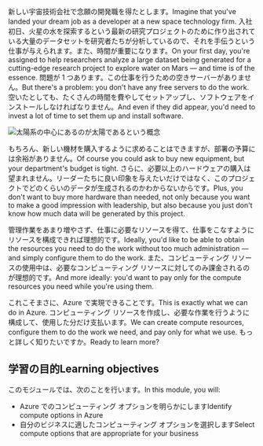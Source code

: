 <span data-ttu-id="43709-101">新しい宇宙技術会社で念願の開発職を得たとします。</span><span class="sxs-lookup"><span data-stu-id="43709-101">Imagine that you've landed your dream job as a developer at a new space technology firm.</span></span> <span data-ttu-id="43709-102">入社初日、火星の水を探索するという最新の研究プロジェクトのために作り出されている大量のデータセットを研究者たちが分析しているので、それを手伝うという仕事が与えられます。また、時間が重要になります。</span><span class="sxs-lookup"><span data-stu-id="43709-102">On your first day, you're assigned to help researchers analyze a large dataset being generated for a cutting-edge research project to explore water on Mars &mdash; and time is of the essence.</span></span> <span data-ttu-id="43709-103">問題が 1 つあります。この仕事を行うための空きサーバーがありません。</span><span class="sxs-lookup"><span data-stu-id="43709-103">But there's a problem: you don't have any free servers to do the work.</span></span> <span data-ttu-id="43709-104">空いたとしても、たくさんの時間を費やしてセットアップし、ソフトウェアをインストールしなければなりません。</span><span class="sxs-lookup"><span data-stu-id="43709-104">And even if they did appear, you'd need to invest a lot of time to set them up and install software.</span></span>

![太陽系の中心にあるのが太陽であるという概念](../media/1-heading.png)

<span data-ttu-id="43709-106">もちろん、新しい機材を購入するように求めることはできますが、部署の予算には余裕がありません。</span><span class="sxs-lookup"><span data-stu-id="43709-106">Of course you could ask to buy new equipment, but your department's budget is tight.</span></span> <span data-ttu-id="43709-107">さらに、必要以上のハードウェアの購入は望まれません。リーダーたちに良い印象を与えたいだけではなく、このプロジェクトでどのくらいのデータが生成されるのかわからないからです。</span><span class="sxs-lookup"><span data-stu-id="43709-107">Plus, you don't want to buy more hardware than needed, not only because you want to make a good impression with leadership, but also because you just don't know how much data will be generated by this project.</span></span>

<span data-ttu-id="43709-108">管理作業をあまり増やさず、仕事に必要なリソースを得て、仕事をこなすようにリソースを構成できれば理想的です。</span><span class="sxs-lookup"><span data-stu-id="43709-108">Ideally, you'd like to be able to obtain the resources you need to do the work without too much administration &mdash; and simply configure them to do the work.</span></span> <span data-ttu-id="43709-109">また、コンピューティング リソースの使用中は、必要なコンピューティング リソースに対してのみ課金されるのが理想的です。</span><span class="sxs-lookup"><span data-stu-id="43709-109">And more ideally: you'd want to pay only for the compute resources you need while you're using them.</span></span>

<span data-ttu-id="43709-110">これこそまさに、Azure で実現できることです。</span><span class="sxs-lookup"><span data-stu-id="43709-110">This is exactly what we can do in Azure.</span></span> <span data-ttu-id="43709-111">コンピューティング リソースを作成し、必要な作業を行うように構成して、使用した分だけ支払います。</span><span class="sxs-lookup"><span data-stu-id="43709-111">We can create compute resources, configure them to do the work we need, and pay only for what we use.</span></span> <span data-ttu-id="43709-112">もっと詳しく知りたいですか。</span><span class="sxs-lookup"><span data-stu-id="43709-112">Ready to learn more?</span></span>

## <a name="learning-objectives"></a><span data-ttu-id="43709-113">学習の目的</span><span class="sxs-lookup"><span data-stu-id="43709-113">Learning objectives</span></span>

<span data-ttu-id="43709-114">このモジュールでは、次のことを行います。</span><span class="sxs-lookup"><span data-stu-id="43709-114">In this module, you will:</span></span>

- <span data-ttu-id="43709-115">Azure でのコンピューティング オプションを明らかにします</span><span class="sxs-lookup"><span data-stu-id="43709-115">Identify compute options in Azure</span></span>
- <span data-ttu-id="43709-116">自分のビジネスに適したコンピューティング オプションを選択します</span><span class="sxs-lookup"><span data-stu-id="43709-116">Select compute options that are appropriate for your business</span></span>
